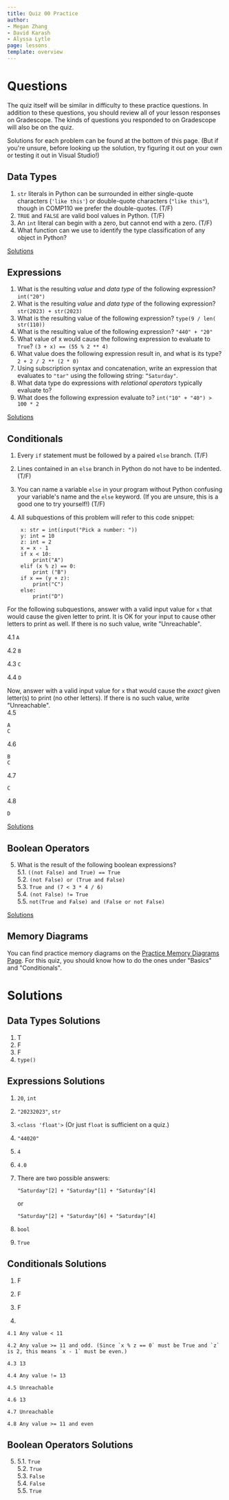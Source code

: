```yaml
---
title: Quiz 00 Practice
author:
- Megan Zhang
- David Karash
- Alyssa Lytle
page: lessons
template: overview
---
```



# Questions

The quiz itself will be similar in difficulty to these practice questions. In addition to these questions, you should review all of your lesson responses on Gradescope. The kinds of questions you responded to on Gradescope will also be on the quiz. 

Solutions for each problem can be found at the bottom of this page. (But if you're unsure, before looking up the solution, try figuring it out on your own or testing it out in Visual Studio!)

## Data Types
1. `str` literals in Python can be surrounded in either single-quote characters (`'like this'`) or double-quote characters (`"like this"`), though in COMP110 we prefer the double-quotes. (T/F)
2. `TRUE` and `FALSE` are valid bool values in Python. (T/F)
3. An `int` literal can begin with a zero, but cannot end with a zero. (T/F)
4. What function can we use to identify the type classification of any object in Python? 

[Solutions](#data-types-solutions)


## Expressions
1. What is the resulting *value* and *data type* of the following expression? `int("20")`
2. What is the resulting *value* and *data type* of the following expression? `str(2023) + str(2023)`
3.	What is the resulting value of the following expression?
` type(9 / len( str(110)) `
4. What is the resulting value of the following expression? `"440" + "20"`
5. What value of x would cause the following expression to evaluate to `True`?
` (3 + x) == (55 % 2 ** 4) `
6. What value does the following expression result in, and what is its type? `2 + 2 / 2 ** (2 * 0)`
7.	Using subscription syntax and concatenation, write an expression that evaluates to `"tar"` using the following string: `“Saturday"`.
8.  What data type do expressions with *relational operators* typically evaluate to?
9.  What does the following expression evaluate to? `int("10" + "40") > 100 * 2`

[Solutions](#expressions-solutions)

## Conditionals
1. Every `if` statement must be followed by a paired `else` branch. (T/F)
2. Lines contained in an `else` branch in Python do not have to be indented. (T/F)
3. You can name a variable `else` in your program without Python confusing your variable's name and the `else` keyword. (If you are unsure, this is a good one to try yourself!) (T/F)

4. All subquestions of this problem will refer to this code snippet:

        x: str = int(input("Pick a number: "))
        y: int = 10
        z: int = 2
        x = x - 1
        if x < 10:
            print("A")
        elif (x % z) == 0:
            print ("B")
        if x == (y + z):
            print("C")
        else: 
            print("D")

For the following subquestions, answer with a valid input value for `x` that would cause the given letter to print. It is OK for your input to cause other letters to print as well.
If there is no such value, write "Unreachable".

4.1 `A`

4.2 `B`

4.3 `C`

4.4 `D`

Now, answer with a valid input value for `x` that
would cause the *exact* given letter(s) to print (no other letters). 
If there is no such value, write "Unreachable".  
4.5 

`A` <br>
`C`

4.6 

`B` <br>
`C`


4.7 

`C`


4.8 

`D`

[Solutions](#conditionals-solutions)


## Boolean Operators
5. What is the result of the following boolean expressions?  
5.1. `((not False) and True) == True`  
5.2. `(not False) or (True and False)`  
5.3. `True and (7 < 3 * 4 / 6)`  
5.4. `(not False) != True`  
5.5. `not(True and False) and (False or not False)` 

[Solutions](#boolean-operators-solutions)

## Memory Diagrams

You can find practice memory diagrams on the [Practice Memory Diagrams Page](/resources/practice/MemDiagrams.html). For this quiz, you should know how to do the ones under "Basics" and "Conditionals".

<!-- ## While Loops Basic

1. Given the following code snippet, what is the printed output once it completes?  

        """Loops Practice!"""

        x: int = 0
        y: int = 3
        z: str = "1"

        while x < y:
            z = z + str(y) + str(x)
            x = x + 1

        print(x)
        print(y)
        print(z)

2. Given the following code snippet, what is the printed output once it completes?  

        """Loops Practice!"""

        x: int = 10
        result: str = ""

        while x >= 0:
            if x % 3 > 0:
                result = result + str(x)
            else:
                result = str(x) + result
            x = x - 1

        print(result)

[Solutions](#while-loops-basics-solutions)

## While Loops + Functions 
1. Produce a memory diagram for the following code snippet, being sure to include its stack and output.  

        WORD: str = "happy"
        l1_idx: int = 0
        l2_idx: int = 0
        t1: str = ""
        t2: str = ""
        n_appearances: int = 0

        while l1_idx < len(WORD):
            t1 = WORD[l1_idx]
            n_appearances = 1
            l2_idx = 0

            while l2_idx < len(WORD):
                t2 = WORD[l2_idx]

                if (t1 == t2) and (l1_idx != l2_idx):
                    n_appearances = n_appearances + 1
                l2_idx = l2_idx + 1
            print(f"{WORD[l1_idx]} appears {n_appearances} times.")
            l1_idx = l1_idx + 1

1.1 What would happen if `while l1_idx < len(WORD)` in line 8 was replaced with `while l1_idx < len(WORD) - 1`? Why?

1.2 What would happen if `l2_idx=0` was moved to inside the second while loop? In other words, what if lines 11-13 were changed to:

    while l2_idx < len(WORD):
        l2_idx = 0

1.3 What would happen if, in line 16, `if (t1 == t2) and (l1_idx != l2_idx):` was replaced with `if (t1 == t2):`? Why?

1.4 What would happen if line 18 (`l2_idx = l2_idx + 1`) was removed? Why?

1.5. What would happen if the `<` symbol in line 8 was replaced with `<=`? (In other words, what if it was changed to `while l1_idx <= len(WORD):`)? Why?

2. Produce a memory diagram for the following code snippet, being sure to include its stack and output.  

        def main() -> None:
            """Main Function"""
            y: int = g(1)
            f(y)
            print(g(f(3)))
        
        def f(x: int) -> int:
            """Function 0"""
            if x % 2 == 0:
                print(f"{x} is even")
            else:
                x += 1
            return x
        
        def g(x: int) -> int:
            """Function 1"""
            while x % 2 == 1:
                x += 1
            return x

        main()

2.1 Why is it that `main()` is defined above `f()` and `g()`, but we are able to call `f()` and `g()` inside `main()` without errors?

2.2 On line 5, when `print(g(f(3)))` is called, is the code block inside of the `while` loop ever entered? Why or why not?

2.3 What would happen if a line was added to the end of the snipped that said `print(x)`. Why?

[Solutions](#while-loops-and-functions-solutions) -->


# Solutions

## Data Types Solutions
1. T
2. F
3. F
4. `type()`

## Expressions Solutions
1. `20`, `int`
2. `"20232023"`, `str`
3. `<class 'float'>` (Or just `float` is sufficient on a quiz.)
4. `"44020"`
5. `4`
6. `4.0`
7. There are two possible answers:
    
    `"Saturday"[2] + "Saturday"[1] + "Saturday"[4]`

    or

    `"Saturday"[2] + "Saturday"[6] + "Saturday"[4]`

8. `bool`
9. `True`


## Conditionals Solutions
1. F
2. F
3. F

4.
    
    4.1 Any value < 11

    4.2 Any value >= 11 and odd. (Since `x % z == 0` must be True and `z` is 2, this means `x - 1` must be even.)

    4.3 13

    4.4 Any value != 13

    4.5 Unreachable

    4.6 13

    4.7 Unreachable

    4.8 Any value >= 11 and even

## Boolean Operators Solutions
5. 
    5.1. `True`  
    5.2. `True`  
    5.3. `False`  
    5.4. `False`  
    5.5. `True`


<!-- 
## While Loops Basics Solutions
1. 3   
3  
"1303132"
2. "036910875421"


## While Loops and Functions Solutions
1. 
<img class="img-fluid" src="/static/practice_worksheets/sp23/q1_sol1.png" alt ="The memory diagram includes a box on the top labeled Output and a box on the bottom labeled Stack, next to an empty area labeled Heap. 
The Stack contains the variables WORD, l1 underscore idx, l2 underscore idx, t1, t2, and n underscore appearances. The WORD variable contains the value happy in quotes. 
The variable l1 underscore idx has the value of 5, with previous values of 0, 1, 2, 3, and 4 all crossed out. L2 underscore idx has the final value of 5, with previous values of 0, 0, 1, 2, 3, 4, 5, 0, 1, 2, 3, 4, 5, 0, 1, 2, 3, 4, 5, 0, 1, 2, 3, 4, 5, 0, 1, 2, 3, and 4 all crossed out. T1 has the final value of y with previous values of an empty string, h, a, p, p, and y all in quotes and crossed out. T2 has the final value of y (in quotes) with previous values of an empty string, h, a, p, p, y, h, a, p, p, y, h, a, p, p, y, h, a, p, p, y, h, a, p, and p all in quote and crossed out. Finally, the variable n underscore appearances has the final value of 1 with previous values of 0, 1, 1, 1, 2, 1, and 2 all crossed out. 
The output box contains the sentence h appears 1 times. Below that, on a separate line is the output a appears 1 times. Next, is the line p appears 2 times., p appears 2 times., and y appears 1 times. each on separate lines. 
"/>

(We do not *require* that you write out all interim values as long as the initial and final values are correct like in the solution below. However, writing the interim values will help for practice purposes and to avoid mistakes!)

<img class="img-fluid" src="/static/practice_worksheets/sp23/q1_sol2.jpg" alt="The memory diagram has three columns, labeled from left to right Stack, Heap, and Output. Under the stack, there is a frame labeled Globals. 
The globals frame contains the variables WORD, l1 underscore idx, l2 underscore idx, t1, t2, and n underscore appearances. The WORD variable contains the value happy in quotes. The variable l1 underscore idx has the value of 5 with the previous value of 0 crossed out. The variable l2 underscore idx has the value of 5 with the previous value of 0 crossed out. The variable t1 has the final value of y in quotes, with the previous value an empty string in quotes crossed out. The variable t2 has the final value of y in quotes, with the previous value of an empty string in quotes crossed out. Finally, the variable n underscore appearances has the value 1 with the previous value 0 crossed out.
The heap column is empty.
The output column contains the sentence h appears 1 times. Below that, on a separate line is the output a appears 1 times. Next is the line p appears 2 times., p appears 2 times., and y appears 1 times. each on separate lines. 
">

**Here's a link to a [video of the solution](https://www.youtube.com/watch?v=NqNuPjnq-UE)!**

1.1 "y appears 1 times." would not print. This is because `l1_idx` will not enter the while loop for `l1_idx = 4`. (For more practice, it'd be good to diagram this instance out to see how it would impact the final values of other variables.)

1.2 An infinite loop would occur because `l2_idx` would always equal `1` when returning to the top of the loop, and therefore `l2_idx < len(WORD)` will always be True.

1.3 If `l1_idx != l2_idx` is no longer required, this means that each letter can count itself twice. For example, `WORD[0] == WORD[0]` is true, so `n_appearances` for `"h"` would increase to `2`.

1.4 There would be an infinite loop because `l2_idx` will never increase, and therefore `l2_idx < len(WORD)` will always be True.

1.5 There would be an index error because there would be the case where `l1_idx = 5`, so on line 9 `WORD[5]` would be searching for the element at index 5 in `"happy"`, when the indexes only go up to 4.

2. 
<img class="img-fluid" src="/static/practice_worksheets/sp23/q2_sol.jpg" alt="The memory diagram includes a box on the top labeled Output and a box on the bottom labeled Stack, next to an area labeled Heap.
The first frame in the Stack is labeled Globals and contains the variables main, f, and g. The variable main points to a small box on the heap that says fn 1-5. The variable f points to a small box on the heap that says fn 7-13. The variable g points to a small box on the heap that says fn 15-19.
The next frame on the stack is labeled main and contains a return address and a variable y. The return address is 21 and y has a value of 2. The next frame is labeled g and contains a return address, return value, and a variable x. The return address is 2, the variable x has a value of 2 with the previous value of 1 crossed out, and the return value is 3. The next frame is labeled f and contains a return address, return value, and a variable x. The return address is 4, the variable x has a value of 2, and the return value is 2. The next frame is labeled f and contains a return address, return value, and a variable x. The return address is 5, the variable x has a value of 4 with the previous value of 3 crossed out, and the return value is 4. The final frame is labeled g and contains a return address, return value, and the variable x. The return address is 5, the variable x has a value of 4, and the return value is 4.
The output box contains a line that says (in quotes) 2 is even. Then, on the next line it says (in quotes) 4.
">

2.1 Even though `main` is defined before `f` and `g`, it isn't **called** until after `f` and `g` are defined.

2.2 No because `x = 4`, so `x % 2 == 1` is False, and therefore the code block inside is never run.

2.3 There would be an error because `x` is a local variable inside both `f` and `g`. In other words, `x` is *NOT* a global variable. Therefore, the program does not recognize that `x` exists in this context. -->
